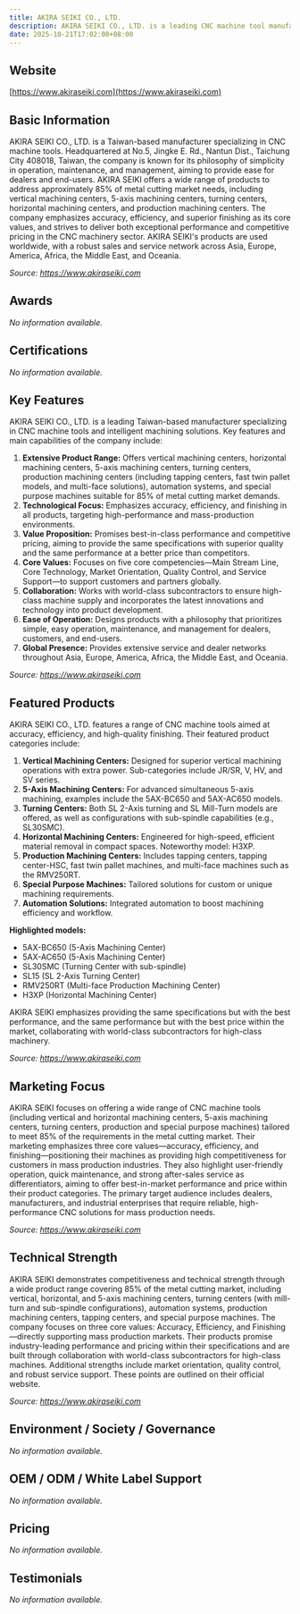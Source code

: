 ```yaml
---
title: AKIRA SEIKI CO., LTD.
description: AKIRA SEIKI CO., LTD. is a leading CNC machine tool manufacturer from Taiwan, offering a comprehensive range of high-precision and efficient solutions for the metal cutting industry, including vertical machining centers, 5-axis machining centers, turning centers, and specialized automation equipment.
date: 2025-10-21T17:02:00+08:00
---
```


## Website
[https://www.akiraseiki.com](https://www.akiraseiki.com)

## Basic Information
AKIRA SEIKI CO., LTD. is a Taiwan-based manufacturer specializing in CNC machine tools. Headquartered at No.5, Jingke E. Rd., Nantun Dist., Taichung City 408018, Taiwan, the company is known for its philosophy of simplicity in operation, maintenance, and management, aiming to provide ease for dealers and end-users. AKIRA SEIKI offers a wide range of products to address approximately 85% of metal cutting market needs, including vertical machining centers, 5-axis machining centers, turning centers, horizontal machining centers, and production machining centers. The company emphasizes accuracy, efficiency, and superior finishing as its core values, and strives to deliver both exceptional performance and competitive pricing in the CNC machinery sector. AKIRA SEIKI's products are used worldwide, with a robust sales and service network across Asia, Europe, America, Africa, the Middle East, and Oceania.

_Source: https://www.akiraseiki.com_

## Awards
_No information available._

## Certifications
_No information available._

## Key Features
AKIRA SEIKI CO., LTD. is a leading Taiwan-based manufacturer specializing in CNC machine tools and intelligent machining solutions. Key features and main capabilities of the company include:

1. **Extensive Product Range:** Offers vertical machining centers, horizontal machining centers, 5-axis machining centers, turning centers, production machining centers (including tapping centers, fast twin pallet models, and multi-face solutions), automation systems, and special purpose machines suitable for 85% of metal cutting market demands.
2. **Technological Focus:** Emphasizes accuracy, efficiency, and finishing in all products, targeting high-performance and mass-production environments.
3. **Value Proposition:** Promises best-in-class performance and competitive pricing, aiming to provide the same specifications with superior quality and the same performance at a better price than competitors.
4. **Core Values:** Focuses on five core competencies—Main Stream Line, Core Technology, Market Orientation, Quality Control, and Service Support—to support customers and partners globally.
5. **Collaboration:** Works with world-class subcontractors to ensure high-class machine supply and incorporates the latest innovations and technology into product development.
6. **Ease of Operation:** Designs products with a philosophy that prioritizes simple, easy operation, maintenance, and management for dealers, customers, and end-users.
7. **Global Presence:** Provides extensive service and dealer networks throughout Asia, Europe, America, Africa, the Middle East, and Oceania.

_Source: https://www.akiraseiki.com_

## Featured Products
AKIRA SEIKI CO., LTD. features a range of CNC machine tools aimed at accuracy, efficiency, and high-quality finishing. Their featured product categories include:

1. **Vertical Machining Centers:** Designed for superior vertical machining operations with extra power. Sub-categories include JR/SR, V, HV, and SV series.
2. **5-Axis Machining Centers:** For advanced simultaneous 5-axis machining, examples include the 5AX-BC650 and 5AX-AC650 models.
3. **Turning Centers:** Both SL 2-Axis turning and SL Mill-Turn models are offered, as well as configurations with sub-spindle capabilities (e.g., SL30SMC).
4. **Horizontal Machining Centers:** Engineered for high-speed, efficient material removal in compact spaces. Noteworthy model: H3XP.
5. **Production Machining Centers:** Includes tapping centers, tapping center-HSC, fast twin pallet machines, and multi-face machines such as the RMV250RT.
6. **Special Purpose Machines:** Tailored solutions for custom or unique machining requirements.
7. **Automation Solutions:** Integrated automation to boost machining efficiency and workflow.

**Highlighted models:**
- 5AX-BC650 (5-Axis Machining Center)
- 5AX-AC650 (5-Axis Machining Center)
- SL30SMC (Turning Center with sub-spindle)
- SL15 (SL 2-Axis Turning Center)
- RMV250RT (Multi-face Production Machining Center)
- H3XP (Horizontal Machining Center)

AKIRA SEIKI emphasizes providing the same specifications but with the best performance, and the same performance but with the best price within the market, collaborating with world-class subcontractors for high-class machinery.

_Source: https://www.akiraseiki.com_

## Marketing Focus
AKIRA SEIKI focuses on offering a wide range of CNC machine tools (including vertical and horizontal machining centers, 5-axis machining centers, turning centers, production and special purpose machines) tailored to meet 85% of the requirements in the metal cutting market. Their marketing emphasizes three core values—accuracy, efficiency, and finishing—positioning their machines as providing high competitiveness for customers in mass production industries. They also highlight user-friendly operation, quick maintenance, and strong after-sales service as differentiators, aiming to offer best-in-market performance and price within their product categories. The primary target audience includes dealers, manufacturers, and industrial enterprises that require reliable, high-performance CNC solutions for mass production needs.

_Source: https://www.akiraseiki.com_

## Technical Strength
AKIRA SEIKI demonstrates competitiveness and technical strength through a wide product range covering 85% of the metal cutting market, including vertical, horizontal, and 5-axis machining centers, turning centers (with mill-turn and sub-spindle configurations), automation systems, production machining centers, tapping centers, and special purpose machines. The company focuses on three core values: Accuracy, Efficiency, and Finishing—directly supporting mass production markets. Their products promise industry-leading performance and pricing within their specifications and are built through collaboration with world-class subcontractors for high-class machines. Additional strengths include market orientation, quality control, and robust service support. These points are outlined on their official website.

_Source: https://www.akiraseiki.com_

## Environment / Society / Governance
_No information available._

## OEM / ODM / White Label Support
_No information available._

## Pricing
_No information available._

## Testimonials
_No information available._
